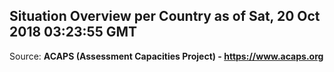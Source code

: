 ## Situation Overview per Country as of Sat, 20 Oct 2018 03:23:55 GMT

Source: **ACAPS (Assessment Capacities Project) - https://www.acaps.org**